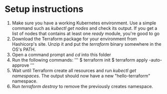 # Setup instructions

1. Make sure you have a working Kubernetes environment. Use a simple command such as _kubectl get nodes_ and check its output.
   If you get a list of nodes that contains at least one _ready_ module, you're good to go
2. Download the Terraform package for your environment from Hashicorp's site. Unzip it and put the _terraform_ binary somewhere
   in the OS's PATH.
3. Open a command prompt and _cd_ into this folder
4. Run the following commands:
'''
  $ terraform init
  $ terraform apply -auto-approve
'''
5. Wait until Terraform create all resources and run _kubectl get namespaces_. The output should now have a new "hello-terraform" namespace.
6. Run _terraform destroy_ to remove the previously creates namespace.
